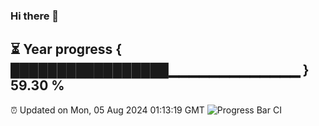 ### Hi there 👋
⏳ Year progress { █████████████████▁▁▁▁▁▁▁▁▁▁▁▁▁ } 59.30 %
---
⏰ Updated on Mon, 05 Aug 2024 01:13:19 GMT
![Progress Bar CI](https://github.com/liununu/liununu/workflows/Progress%20Bar%20CI/badge.svg)
